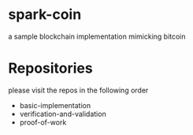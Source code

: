# spark-coin
a sample blockchain implementation mimicking bitcoin 

# Repositories
please visit the repos in the following order

- basic-implementation
- verification-and-validation
- proof-of-work
